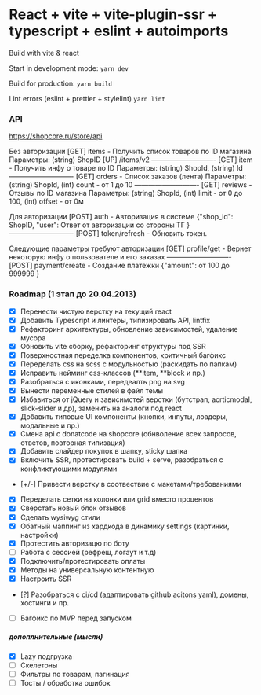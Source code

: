 # React + vite + vite-plugin-ssr + typescript + eslint + autoimports

Build with vite & react

Start in development mode:
`yarn dev`

Build for production:
`yarn build`

Lint errors (eslint + prettier + stylelint)
`yarn lint`

### API

https://shopcore.ru/store/api

Без авторизации
[GET] items - Получить список товаров по ID магазина
Параметры: (string) ShopID
[UP] /items/v2
—————————-
[GET] item - Получить инфу о товаре по ID
Параметры: (string) ShopId, (string) Id
—————————-
[GET] orders - Список заказов (лента)
Параметры: (string) ShopId, (int) count - от 1 до 10
—————————-
[GET] reviews - Отзывы по ID магазина
Параметры: (string) ShopId, (int) limit - от 0 до 100, (int) offset - от 0м

Для авторизации
[POST] auth - Авторизация в системе
{"shop_id": ShopID, "user": Ответ от авторизации со стороны ТГ }
—————————-
[POST] token/refresh - Обновить токен.

Следующие параметры требуют авторизации
[GET] profile/get - Вернет некоторую инфу о пользователе и его заказах
—————————-
[POST] payment/create - Создание платежки
{"amount": от 100 до 999999 }

### Roadmap (1 этап до 20.04.2013)

- [x] Перенести чистую верстку на текущий react
- [x] Добавить Typescript и линтеры, типизировать API, lintfix
- [x] Рефакторинг архитектуры, обновление зависимостей, удаление мусора
- [x] Обновить vite сборку, рефакторинг структуры под SSR
- [x] Поверхностная переделка компонентов, критичный багфикс
- [x] Переделать css на scss с модульностью (раскидать по папкам)
- [x] Исправить нейминг css-классов (**item, **block и пр.)
- [x] Разобраться с иконками, передеалть png на svg
- [x] Вынести переменные стилей в файл темы
- [x] Избавиться от jQuery и зависимстей верстки (бутстрап, acrticmodal, slick-slider и др), заменить на аналоги под react
- [x] Добавить типовые UI компоненты (кнопки, инпуты, лоадеры, модальные и пр.)
- [x] Смена api с donatcode на shopcore (обнволение всех запросов, ответов, повторная типизация)
- [x] Добавить слайдер покупок в шапку, sticky шапка
- [x] Включить SSR, протестировать build + serve, разобраться с конфликтующими модулями
- [+/-] Привести верстку в соотвествие с макетами/требованиями
- [x] Переделать сетки на колонки или grid вместо процентов
- [x] Сверстать новый блок отзывов
- [x] Сделать wysiwyg стили
- [x] Обатный маппинг из хардкода в динамику settings (картинки, настройки)
- [x] Протестить авторизацю по боту
- [ ] Работа с сессией (рефреш, логаут и т.д)
- [x] Подключить/протестировать оплаты
- [x] Методы на универсальную контентную
- [x] Настроить SSR
- [?] Разобраться с ci/cd (адаптировать github acitons yaml), домены, хостинги и пр.
- [ ] Багфикс по MVP перед запуском

##### допоплнительные (мысли)

- [x] Lazy подгрузка
- [ ] Скелетоны
- [ ] Фильтры по товарам, пагинация
- [ ] Тосты / обработка ошибок
